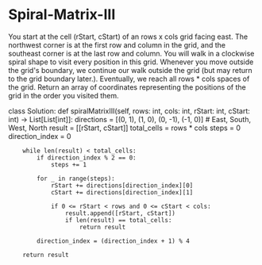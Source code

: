 # Spiral-Matrix-III

You start at the cell (rStart, cStart) of an rows x cols grid facing east. The northwest corner is at the first row and column in the grid, and the southeast corner is at the last row and column.
You will walk in a clockwise spiral shape to visit every position in this grid. Whenever you move outside the grid's boundary, we continue our walk outside the grid (but may return to the grid boundary later.). Eventually, we reach all rows * cols spaces of the grid.
Return an array of coordinates representing the positions of the grid in the order you visited them.

class Solution:
    def spiralMatrixIII(self, rows: int, cols: int, rStart: int, cStart: int) -> List[List[int]]:
        directions = [(0, 1), (1, 0), (0, -1), (-1, 0)]  # East, South, West, North
        result = [[rStart, cStart]]
        total_cells = rows * cols
        steps = 0
        direction_index = 0
        
        while len(result) < total_cells:
            if direction_index % 2 == 0:
                steps += 1
            
            for _ in range(steps):
                rStart += directions[direction_index][0]
                cStart += directions[direction_index][1]
                
                if 0 <= rStart < rows and 0 <= cStart < cols:
                    result.append([rStart, cStart])
                    if len(result) == total_cells:
                        return result
            
            direction_index = (direction_index + 1) % 4
        
        return result
